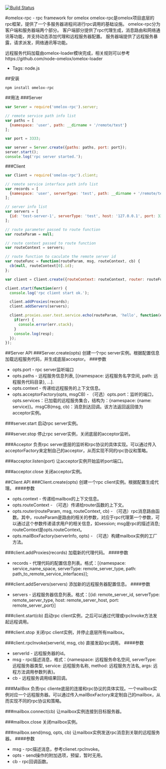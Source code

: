 [![Build Status](https://travis-ci.org/node-omelox/omelox-rpc.svg?branch=master)](https://travis-ci.org/node-omelox/omelox-rpc)

#omelox-rpc - rpc framework for omelox
omelox-rpc是omelox项目底层的rpc框架，提供了一个多服务器进程间进行rpc调用的基础设施。
omelox-rpc分为客户端和服务器端两个部分。
客户端部分提供了rpc代理生成，消息路由和网络通讯等功能，并支持动态添加代理和远程服务器配置。
服务器端提供了远程服务暴露，请求派发，网络通讯等功能。

远程服务代码加载由omelox-loader模块完成，相关规则可以参考https://github.com/node-omelox/omelox-loader

+ Tags: node.js

##安装
```
npm install omelox-rpc
```

##用法
###Server
``` javascript
var Server = require('omelox-rpc').server;

// remote service path info list
var paths = [
  {namespace: 'user', path: __dirname + '/remote/test'}
];

var port = 3333;

var server = Server.create({paths: paths, port: port});
server.start();
console.log('rpc server started.');
```

###Client
``` javascript
var Client = require('omelox-rpc').client;

// remote service interface path info list
var records = [
  {namespace: 'user', serverType: 'test', path: __dirname + '/remote/test'}
];

// server info list
var servers = [
  {id: 'test-server-1', serverType: 'test', host: '127.0.0.1', port: 3333}
];

// route parameter passed to route function
var routeParam = null;

// route context passed to route function
var routeContext = servers;

// route function to caculate the remote server id
var routeFunc = function(routeParam, msg, routeContext, cb) {
  cb(null, routeContext[0].id);
};

var client = Client.create({routeContext: routeContext, router: routeFunc});

client.start(function(err) {
  console.log('rpc client start ok.');

  client.addProxies(records);
  client.addServers(servers);

  client.proxies.user.test.service.echo(routeParam, 'hello', function(err, resp) {
    if(err) {
      console.error(err.stack);
    }
    console.log(resp);
  });
});
```

##Server API
###Server.create(opts)
创建一个rpc server实例。根据配置信息加载远程服务代码，并生成底层acceptor。
###参数
+ opts.port - rpc server监听端口
+ opts.paths - 远程服务信息列表, [{namespace: 远程服务名字空间, path: 远程服务代码目录}, ...].
+ opts.context - 传递给远程服务的上下文信息。
+ opts.acceptorFactory(opts, msgCB) - （可选）opts.port：监听的端口，opts.services：已加载的远程服务集合，结构为：{namespace: {name: service}}。msgCB(msg, cb)：消息到达回调。该方法返回返回值为acceptor实例。

###server.start
启动rpc server实例。

###server.stop
停止rpc server实例，关闭底层的acceptor监听。

###Acceptor
负责rpc server底层的监听和rpc协议的具体实现。可以通过传入acceptorFactory来定制自己的acceptor，从而实现不同的rpc协议和策略。

###acceptor.listen(port)
让acceptor实例开始监听port端口。

###acceptor.close
关闭acceptor实例。

##Client API
###Client.create(opts)
创建一个rpc client实例。根据配置生成代理。
####参数
+ opts.context - 传递给mailbox的上下文信息。
+ opts.routeContext - （可选）传递给router函数的上下文。
+ opts.router(routeParam, msg, routeContext, cb) - （可选）rpc消息路由函数。其中，routeParam是路由的相关的参数，对应于rpc代理第一个参数，可以通过这个参数传递请求用户的相关信息，如session; msg是rpc的描述消息; routeContext是opts.routeContext。
+ opts.mailBoxFactory(serverInfo, opts) - （可选）构建mailbox实例的工厂方法。

###client.addProxies(records)
加载新的代理代码。
####参数
+ records - 代理代码的配置信息列表。格式：[{namespace: service_name_space, serverType: remote_server_type, path: path_to_remote_service_interfaces}];

###client.addServers(servers)
添加新的远程服务器配置信息。
####参数
+ servers - 远程服务器信息列表。格式：[{id: remote_server_id, serverType: remote_server_type, host: remote_server_host, port: remote_server_port}]

###client.start(cb)
启动rpc client实例，之后可以通过代理或rpcInvoke方法发起远程调用。

###client.stop
关闭rpc client实例，并停止底层所有mailbox。

###client.rpcInvoke(serverId, msg, cb)
直接发起rpc调用。
####参数
+ serverId - 远程服务器的id。
+ msg - rpc描述消息，格式：{namespace: 远程服务命名空间, serverType: 远程服务器类型, service: 远程服务名称, method: 远程服务方法名, args: 远程方法调用参数列表}。
+ cb - 远程服务调用结果回调。

###MailBox
负责rpc cliente底层的连接和rpc协议的具体实现。一个mailbox实例对应一个远程服务器。可以通过传入mailBoxFactory来定制自己的mailbox，从而实现不同的rpc协议和策略。

###mailbox.connect(cb)
让mailbox实例连接到目标服务器。

###mailbox.close
关闭mailbox实例。

###mailbox.send(msg, opts, cb)
让mailbox实例发送rpc消息到关联的远程服务器。
####参数
+ msg - rpc描述消息，参考clienet.rpcInvoke。
+ opts - send操作的附加选项，预留，暂时无用。
+ cb - rpc回调函数。
